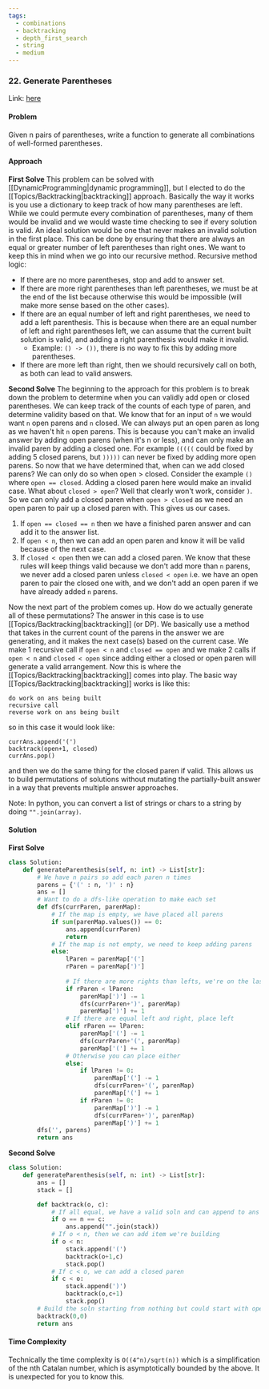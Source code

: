 ```yaml
---
tags:
  - combinations
  - backtracking
  - depth_first_search
  - string
  - medium
---
```


### 22. Generate Parentheses

Link: [here](https://leetcode.com/problems/generate-parentheses/)

#### Problem
Given n pairs of parentheses, write a function to generate all combinations of well-formed parentheses.

#### Approach
**First Solve**
This problem can be solved with [[DynamicProgramming|dynamic programming]], but I elected to do the [[Topics/Backtracking|backtracking]] approach. Basically the way it works is you use a dictionary to keep track of how many parentheses are left. 
While we could permute every combination of parentheses, many of them would be invalid and we would waste time checking to see if every solution is valid. An ideal solution would be one that never makes an invalid solution in the first place. This can be done by ensuring that there are always an equal or greater number of left parentheses than right ones. We want to keep this in mind when we go into our recursive method.
Recursive method logic:
- If there are no more parentheses, stop and add to answer set.
- If there are more right parentheses than left parentheses, we must be at the end of the list because otherwise this would be impossible (will make more sense based on the other cases).
- If there are an equal number of left and right parentheses, we need to add a left parenthesis. This is because when there are an equal number of left and right parentheses left, we can assume that the current built solution is valid, and adding a right parenthesis would make it invalid.
  - Example: `() -> ())`, there is no way to fix this by adding more parentheses. 
- If there are more left than right, then we should recursively call on both, as both can lead to valid answers.
  
**Second Solve**
The beginning to the approach for this problem is to break down the problem to determine when you can validly add open or closed parentheses. We can keep track of the counts of each type of paren, and determine validity based on that. We know that for an input of `n` we would want `n` open parens and `n` closed. 
We can always put an open paren as long as we haven't hit `n` open parens. This is because you can't make an invalid answer by adding open parens (when it's n or less), and can only make an invalid paren by adding a closed one. For example `(((((` could be fixed by adding 5 closed parens, but `)))))` can never be fixed by adding more open parens. 
So now that we have determined that, when can we add closed parens? We can only do so when open > closed. Consider the example `()` where `open == closed`. Adding a closed paren here would make an invalid case. What about `closed > open`? Well that clearly won't work, consider `)`. So we can only add a closed paren when `open > closed` as we need an open paren to pair up a closed paren with. 
This gives us our cases. 
1. If `open == closed == n` then we have a finished paren answer and can add it to the answer list.
2. If `open < n`, then we can add an open paren and know it will be valid because of the next case.
3. If `closed < open` then we can add a closed paren.
We know that these rules will keep things valid because we don't add more than `n` parens, we never add a closed paren unless `closed < open` i.e. we have an open paren to pair the closed one with, and we don't add an open paren if we have already added `n` parens.

Now the next part of the problem comes up. How do we actually generate all of these permutations?
The answer in this case is to use [[Topics/Backtracking|backtracking]] (or DP). We basically use a method that takes in the current count of the parens in the answer we are generating, and it makes the next case(s) based on the current case.
We make 1 recursive call if `open < n` and `closed == open` and we make 2 calls if `open < n` and `closed < open` since adding either a closed or open paren will generate a valid arrangement. 
Now this is where the [[Topics/Backtracking|backtracking]] comes into play. The basic way [[Topics/Backtracking|backtracking]] works is like this:
```
do work on ans being built
recursive call
reverse work on ans being built
```
so in this case it would look like:
```
currAns.append('(') 
backtrack(open+1, closed)
currAns.pop()
```
and then we do the same thing for the closed paren if valid. This allows us to build permutations of solutions without mutating the partially-built answer in a way that prevents multiple answer approaches.

Note: In python, you can convert a list of strings or chars to a string by doing `"".join(array)`.

#### Solution
**First Solve**
```python
class Solution:
    def generateParenthesis(self, n: int) -> List[str]:
        # We have n pairs so add each paren n times
        parens = {'(' : n, ')' : n}
        ans = []    
        # Want to do a dfs-like operation to make each set
        def dfs(currParen, parenMap):
            # If the map is empty, we have placed all parens
            if sum(parenMap.values()) == 0:
                ans.append(currParen)
                return
            # If the map is not empty, we need to keep adding parens
            else:
                lParen = parenMap['(']
                rParen = parenMap[')']
                
                # If there are more rights than lefts, we're on the last one
                if rParen < lParen:
                    parenMap[')'] -= 1
                    dfs(currParen+')', parenMap)
                    parenMap[')'] += 1
                # If there are equal left and right, place left
                elif rParen == lParen:
                    parenMap['('] -= 1
                    dfs(currParen+'(', parenMap)
                    parenMap['('] += 1
                # Otherwise you can place either
                else:
                    if lParen != 0:
                        parenMap['('] -= 1
                        dfs(currParen+'(', parenMap)
                        parenMap['('] += 1
                    if rParen != 0:
                        parenMap[')'] -= 1
                        dfs(currParen+')', parenMap)
                        parenMap[')'] += 1
        dfs('', parens)
        return ans
```
**Second Solve**
```python
class Solution:
    def generateParenthesis(self, n: int) -> List[str]:
        ans = []
        stack = []

        def backtrack(o, c):
            # If all equal, we have a valid soln and can append to ans
            if o == n == c:
                ans.append("".join(stack))
            # If o < n, then we can add item we're building
            if o < n:
                stack.append('(')
                backtrack(o+1,c)
                stack.pop()
            # If c < o, we can add a closed paren
            if c < o:
                stack.append(')')
                backtrack(o,c+1)
                stack.pop()
        # Build the soln starting from nothing but could start with open paren
        backtrack(0,0)
        return ans
```

#### Time Complexity 
Technically the time complexity is `O((4^n)/sqrt(n))` which is a simplification of the nth Catalan number, which is asymptotically bounded by the above. It is unexpected for you to know this.
